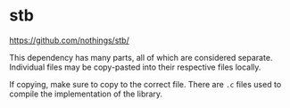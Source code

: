 # stb

https://github.com/nothings/stb/

This dependency has many parts, all of which are considered separate. Individual files may be copy-pasted into their respective files locally.

If copying, make sure to copy to the correct file. There are `.c` files used to compile the implementation of the library. 